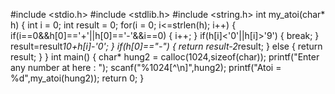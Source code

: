 #include <stdio.h>
#include <stdlib.h>
#include <string.h>
int my_atoi(char* h)
{
    int i = 0;
    int result = 0;
    for(i = 0; i<=strlen(h); i++)
    {
        if(i==0&&h[0]=='+'||h[0]=='-'&&i==0)
        {
                i++;
        }
        if(h[i]<'0'||h[i]>'9')
        {
                break;
        }
        result=result*10+h[i]-'0';
    }
    if(h[0]=="-")
    {
        return result-2*result;
    }
    else
    {
        return result;
    }
}
int main()
{
    char* hung2 = calloc(1024,sizeof(char));
    printf("Enter any number at here : ");
    scanf("%1024[^\n]",hung2);
    printf("Atoi = %d",my_atoi(hung2));
    return 0;
}
